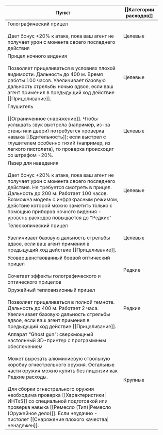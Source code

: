 | Пункт                                                                                                                                                                                                                                                                                                                                                                                                                                                                                     | [[Категории расходов]] |
| ----------------------------------------------------------------------------------------------------------------------------------------------------------------------------------------------------------------------------------------------------------------------------------------------------------------------------------------------------------------------------------------------------------------------------------------------------------------------------------------- | ---------------------- |
| Голографический прицел<br><br>Дает бонус +20% к атаке, пока ваш агент не получает урон с момента своего последнего действия                                                                                                                                                                                                                                                                                                                                                               | Целевые                |
| Прицел ночного видения<br><br>Позволяет прицеливаться в условиях плохой видимости. Дальность до 400 м. Время работы 100 часов. Увеличивает базовую дальность стрельбы ночью вдвое, если ваш агент применил в предыдущий ход действие [[Прицеливание]].                                                                                                                                                                                                                                    | Целевые                |
| Глушитель<br><br>[[Ограниченное снаряжение]]. Чтобы услышать звук выстрела (например, из-за стены или двери) потребуется проверка навыка [[Бдительность]]; если выстрел с глушителем особенно тихий (например, из легкого пистолета), то проверка происходит со штрафом -20%.                                                                                                                                                                                                             | Целевые                |
| Лазер для наведения<br><br>Дает бонус +20% к атаке, пока ваш агент не получает урон с момента своего последнего действия. Не требуется смотреть в прицел. Дальность до 200 м. Работает 100 часов.<br>Возможна модель с инфракрасным режимом, действие которой можно заметить только с помощью приборов ночного видения - уровень расходов повышается до "Редкие"                                                                                                                          | Целевые                |
| Телескопический прицел<br><br>Увеличивает базовую дальность стрельбы вдвое, если ваш агент применил в предыдущий ход действие [[Прицеливание]].                                                                                                                                                                                                                                                                                                                                           | Целевые                |
| Усовершенствованный боевой оптический прицел<br><br>Сочетает эффекты голографического и оптического прицелов                                                                                                                                                                                                                                                                                                                                                                              | Редкие                 |
| Оружейный тепловизионный прицел<br><br>Позволяет прицеливаться в полной темноте. Дальность до 400 м. Работает 2 часа. Увеличивает базовую дальность стрельбы вдвое, если ваш агент применил в предыдущий ход действие [[Прицеливание]].                                                                                                                                                                                                                                                   | Редкие                 |
| Аппарат "Ghost gun": сверхмощный настольный 3D-принтер с программным обеспечением<br><br>Может вырезать алюминиевую ствольную коробку огнестрельного оружия. Остальные части оружия можно купить без лицензии как Редкие расходы. <br><br>Для сборки огнестрельного оружия необходима проверка [[Характеристики\|ИНТх5]] со специальной подготовкой или проверка навыка [[Ремесло (Тип)\|Ремесло (Оружейное дело)]]. Если неудачно - пистолет [[Снаряжение плохого качества\|ненадежен]]. | Крупные                |

